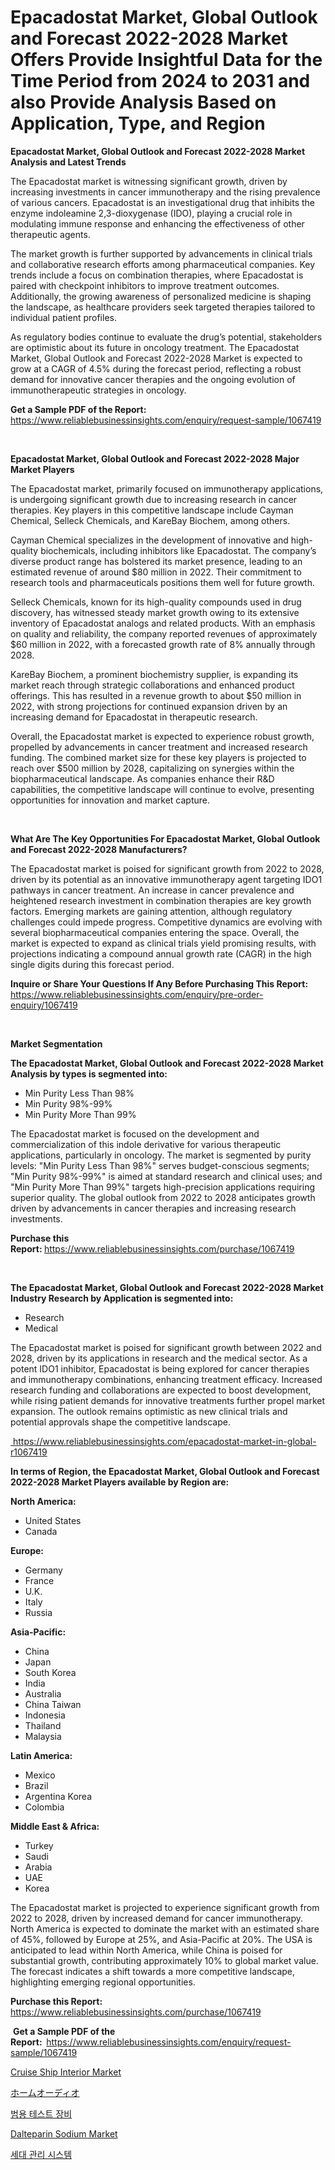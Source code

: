<p><h1>Epacadostat Market, Global Outlook and Forecast 2022-2028 Market Offers Provide Insightful Data for the Time Period from 2024 to 2031 and also Provide Analysis Based on Application, Type, and Region</h1></p><p><strong>Epacadostat Market, Global Outlook and Forecast 2022-2028 Market Analysis and Latest Trends</strong></p>
<p><p>The Epacadostat market is witnessing significant growth, driven by increasing investments in cancer immunotherapy and the rising prevalence of various cancers. Epacadostat is an investigational drug that inhibits the enzyme indoleamine 2,3-dioxygenase (IDO), playing a crucial role in modulating immune response and enhancing the effectiveness of other therapeutic agents. </p><p>The market growth is further supported by advancements in clinical trials and collaborative research efforts among pharmaceutical companies. Key trends include a focus on combination therapies, where Epacadostat is paired with checkpoint inhibitors to improve treatment outcomes. Additionally, the growing awareness of personalized medicine is shaping the landscape, as healthcare providers seek targeted therapies tailored to individual patient profiles.</p><p>As regulatory bodies continue to evaluate the drug’s potential, stakeholders are optimistic about its future in oncology treatment. The Epacadostat Market, Global Outlook and Forecast 2022-2028 Market is expected to grow at a CAGR of 4.5% during the forecast period, reflecting a robust demand for innovative cancer therapies and the ongoing evolution of immunotherapeutic strategies in oncology.</p></p>
<p><strong>Get a Sample PDF of the Report:&nbsp;</strong> <a href="https://www.reliablebusinessinsights.com/enquiry/request-sample/1067419">https://www.reliablebusinessinsights.com/enquiry/request-sample/1067419</a></p>
<p>&nbsp;</p>
<p><strong>Epacadostat Market, Global Outlook and Forecast 2022-2028 Major Market Players</strong></p>
<p><p>The Epacadostat market, primarily focused on immunotherapy applications, is undergoing significant growth due to increasing research in cancer therapies. Key players in this competitive landscape include Cayman Chemical, Selleck Chemicals, and KareBay Biochem, among others.</p><p>Cayman Chemical specializes in the development of innovative and high-quality biochemicals, including inhibitors like Epacadostat. The company’s diverse product range has bolstered its market presence, leading to an estimated revenue of around $80 million in 2022. Their commitment to research tools and pharmaceuticals positions them well for future growth.</p><p>Selleck Chemicals, known for its high-quality compounds used in drug discovery, has witnessed steady market growth owing to its extensive inventory of Epacadostat analogs and related products. With an emphasis on quality and reliability, the company reported revenues of approximately $60 million in 2022, with a forecasted growth rate of 8% annually through 2028.</p><p>KareBay Biochem, a prominent biochemistry supplier, is expanding its market reach through strategic collaborations and enhanced product offerings. This has resulted in a revenue growth to about $50 million in 2022, with strong projections for continued expansion driven by an increasing demand for Epacadostat in therapeutic research.</p><p>Overall, the Epacadostat market is expected to experience robust growth, propelled by advancements in cancer treatment and increased research funding. The combined market size for these key players is projected to reach over $500 million by 2028, capitalizing on synergies within the biopharmaceutical landscape. As companies enhance their R&D capabilities, the competitive landscape will continue to evolve, presenting opportunities for innovation and market capture.</p></p>
<p>&nbsp;</p>
<p><strong>What Are The Key Opportunities For Epacadostat Market, Global Outlook and Forecast 2022-2028 Manufacturers?</strong></p>
<p><p>The Epacadostat market is poised for significant growth from 2022 to 2028, driven by its potential as an innovative immunotherapy agent targeting IDO1 pathways in cancer treatment. An increase in cancer prevalence and heightened research investment in combination therapies are key growth factors. Emerging markets are gaining attention, although regulatory challenges could impede progress. Competitive dynamics are evolving with several biopharmaceutical companies entering the space. Overall, the market is expected to expand as clinical trials yield promising results, with projections indicating a compound annual growth rate (CAGR) in the high single digits during this forecast period.</p></p>
<p><strong>Inquire or Share Your Questions If Any Before Purchasing This Report:</strong> <a href="https://www.reliablebusinessinsights.com/enquiry/pre-order-enquiry/1067419">https://www.reliablebusinessinsights.com/enquiry/pre-order-enquiry/1067419</a></p>
<p>&nbsp;</p>
<p><strong>Market Segmentation</strong></p>
<p><strong>The Epacadostat Market, Global Outlook and Forecast 2022-2028 Market Analysis by types is segmented into:</strong></p>
<p><ul><li>Min Purity Less Than 98%</li><li>Min Purity 98%-99%</li><li>Min Purity More Than 99%</li></ul></p>
<p><p>The Epacadostat market is focused on the development and commercialization of this indole derivative for various therapeutic applications, particularly in oncology. The market is segmented by purity levels: "Min Purity Less Than 98%" serves budget-conscious segments; "Min Purity 98%-99%" is aimed at standard research and clinical uses; and "Min Purity More Than 99%" targets high-precision applications requiring superior quality. The global outlook from 2022 to 2028 anticipates growth driven by advancements in cancer therapies and increasing research investments.</p></p>
<p><strong>Purchase this Report:&nbsp;</strong><a href="https://www.reliablebusinessinsights.com/purchase/1067419">https://www.reliablebusinessinsights.com/purchase/1067419</a></p>
<p>&nbsp;</p>
<p><strong>The Epacadostat Market, Global Outlook and Forecast 2022-2028 Market Industry Research by Application is segmented into:</strong></p>
<p><ul><li>Research</li><li>Medical</li></ul></p>
<p><p>The Epacadostat market is poised for significant growth between 2022 and 2028, driven by its applications in research and the medical sector. As a potent IDO1 inhibitor, Epacadostat is being explored for cancer therapies and immunotherapy combinations, enhancing treatment efficacy. Increased research funding and collaborations are expected to boost development, while rising patient demands for innovative treatments further propel market expansion. The outlook remains optimistic as new clinical trials and potential approvals shape the competitive landscape.</p></p>
<p><a href="https://www.reliablebusinessinsights.com/epacadostat-market-in-global-r1067419">&nbsp;https://www.reliablebusinessinsights.com/epacadostat-market-in-global-r1067419</a></p>
<p><strong>In terms of Region, the Epacadostat Market, Global Outlook and Forecast 2022-2028 Market Players available by Region are:</strong></p>
<p>
    <p> <strong> North America: </strong>
        <ul>
            <li>United States</li>
            <li>Canada</li>
        </ul>
        </p> 
    <p> <strong> Europe: </strong>
        <ul>
            <li>Germany</li>
            <li>France</li>
            <li>U.K.</li>
            <li>Italy</li>
            <li>Russia</li>
        </ul>
        </p> 
    <p> <strong> Asia-Pacific: </strong>
        <ul>
            <li>China</li>
            <li>Japan</li>
            <li>South Korea</li>
            <li>India</li>
            <li>Australia</li>
            <li>China Taiwan</li>
            <li>Indonesia</li>
            <li>Thailand</li>
            <li>Malaysia</li>
        </ul>
        </p> 
    <p> <strong> Latin America: </strong>
        <ul>
            <li>Mexico</li>
            <li>Brazil</li>
            <li>Argentina Korea</li>
            <li>Colombia</li>
        </ul>
        </p> 
    <p> <strong> Middle East & Africa: </strong>
        <ul>
            <li>Turkey</li>
            <li>Saudi</li>
            <li>Arabia</li>
            <li>UAE</li>
            <li>Korea</li>
        </ul>
    </p>
    </p>
<p><p>The Epacadostat market is projected to experience significant growth from 2022 to 2028, driven by increased demand for cancer immunotherapy. North America is expected to dominate the market with an estimated share of 45%, followed by Europe at 25%, and Asia-Pacific at 20%. The USA is anticipated to lead within North America, while China is poised for substantial growth, contributing approximately 10% to global market value. The forecast indicates a shift towards a more competitive landscape, highlighting emerging regional opportunities.</p></p>
<p><strong>Purchase this Report: </strong><a href="https://www.reliablebusinessinsights.com/purchase/1067419">https://www.reliablebusinessinsights.com/purchase/1067419</a></p>
<p>&nbsp;<strong>Get a Sample PDF of the Report:&nbsp;&nbsp;</strong><a href="https://www.reliablebusinessinsights.com/enquiry/request-sample/1067419">https://www.reliablebusinessinsights.com/enquiry/request-sample/1067419</a></p>
<p><strong></strong></p>
<p><p><a href="https://issuu.com/reportprime-2/docs/cruise-ship-interior-market-size-20_eea36fc3b4db00">Cruise Ship Interior Market</a></p><p><a href="https://medium.com/@ismaelblick2023/%E6%96%B0%E3%81%9F%E3%81%AB%E5%87%BA%E7%8F%BE%E3%81%99%E3%82%8B%E3%83%9B%E3%83%BC%E3%83%A0%E3%82%AA%E3%83%BC%E3%83%87%E3%82%A3%E3%82%AA%E5%B8%82%E5%A0%B4%E3%81%AE%E6%A9%9F%E4%BC%9A-2024%E5%B9%B4%E3%81%8B%E3%82%892031%E5%B9%B4%E3%81%BE%E3%81%A7%E3%81%AE%E6%8A%95%E8%B3%87%E5%AE%B6%E3%81%8A%E3%82%88%E3%81%B3%E3%82%B9%E3%83%86%E3%83%BC%E3%82%AF%E3%83%9B%E3%83%AB%E3%83%80%E3%83%BC%E5%90%91%E3%81%91%E5%B8%82%E5%A0%B4%E5%88%86%E6%9E%90%E4%BA%88%E6%B8%AC-2005af82abc4">ホームオーディオ</a></p><p><a href="https://medium.com/@christorpherpfannerstill5436/%EC%9D%BC%EB%B0%98-%EC%9A%A9%EB%8F%84-%ED%85%8C%EC%8A%A4%ED%8A%B8-%EC%9E%A5%EB%B9%84-%EC%8B%9C%EC%9E%A5-%EA%B8%80%EB%A1%9C%EB%B2%8C-%EC%8B%9C%EC%9E%A5-%ED%86%B5%EC%B0%B0%EB%A0%A5-%EB%B0%8F-%EC%A7%80%EC%97%AD-%EB%B6%84%EC%84%9D-2024-2031-baa79ef71b3a">범용 테스트 장비</a></p><p><a href="https://www.linkedin.com/pulse/market-trends-global-dalteparin-sodium-forecast-analysis-eiqie?trackingId=HsWriK5PTJKU470MHvV2kQ%3D%3D">Dalteparin Sodium Market</a></p><p><a href="https://medium.com/@christorpherpfannerstill5436/2024%EB%85%84%EB%B6%80%ED%84%B0-2031%EB%85%84%EA%B9%8C%EC%A7%80-%EC%97%B0%ED%8F%89%EA%B7%A0-5-9-%EC%84%B1%EC%9E%A5%EB%A5%A0%EB%A1%9C-%ED%99%95%EC%9E%A5%EB%90%98%EA%B3%A0-%EC%9E%88%EB%8A%94-%EC%84%B8%EB%8C%80-%EA%B4%80%EB%A6%AC-%EC%8B%9C%EC%8A%A4%ED%85%9C-%EC%8B%9C%EC%9E%A5-%EA%B7%9C%EB%AA%A8%EC%97%90-%EB%8C%80%ED%95%9C-%EC%9D%B8%EC%82%AC%EC%9D%B4%ED%8A%B8-e84050581d74">세대 관리 시스템</a></p></p>